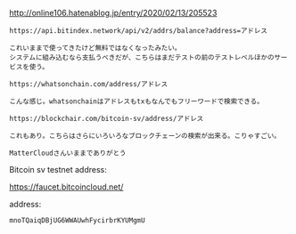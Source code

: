http://online106.hatenablog.jp/entry/2020/02/13/205523

```
https://api.bitindex.network/api/v2/addrs/balance?address=アドレス

これいままで使ってきたけど無料ではなくなったみたい。
システムに組み込むなら支払うべきだが、こちらはまだテストの前のテストレベルほかのサービスを使う。

https://whatsonchain.com/address/アドレス

こんな感じ。whatsonchainはアドレスもtxもなんでもフリーワードで検索できる。

https://blockchair.com/bitcoin-sv/address/アドレス

これもあり。こちらはさらにいろいろなブロックチェーンの検索が出来る。こりゃすごい。

MatterCloudさんいままでありがとう
```

Bitcoin sv testnet address:

https://faucet.bitcoincloud.net/

address:

```
mnoTQaiqDBjUG6WWAUwhFycirbrKYUMgmU
```
